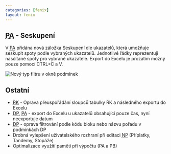 ```yaml
---
categories: [fenix]
layout: fenix
---
```

## <abbr title="Post analýza">PA</abbr> - Seskupení
V  <abbr title="Post analýza">PA</abbr> přidána nová záložka Seskupení dle ukazatelů, která umožňuje seskupit spoty podle vybraných ukazatelů. Jednotlivé řádky reprezentují nasčítané spoty pro vybrané ukazatele. Export do Excelu je prozatím možný pouze pomocí CTRL+C a V.

![Nový typ filtru v okně podmínek]({{site.url}}/data/PA_seskupení.jpg)


## Ostatní
<ul><li><abbr title="Reachové křivky">RK</abbr> -  Oprava přeuspořádání sloupců tabulky RK a následného exportu do Excelu</li>
<li><abbr title="Detailní plán">DP</abbr>, <abbr title="Post analýza">PA</abbr> - export do Excelu u ukazatelů obsahující pouze čas, nyní neexportuje datum</li>
<li><abbr title="Detailní plán">DP</abbr> - oprava filtrování podle kódu bloku nebo názvu pořadu v podmínkách DP</li>
<li>Drobná vylepšení uživatelského rozhraní při editaci <abbr title="Nákupní podmínky">NP</abbr> (Příplatky, Tandemy, Stopáže)</li>
<li>Optimalizace využití paměti při výpočtu (PA a PB)</li></ul>